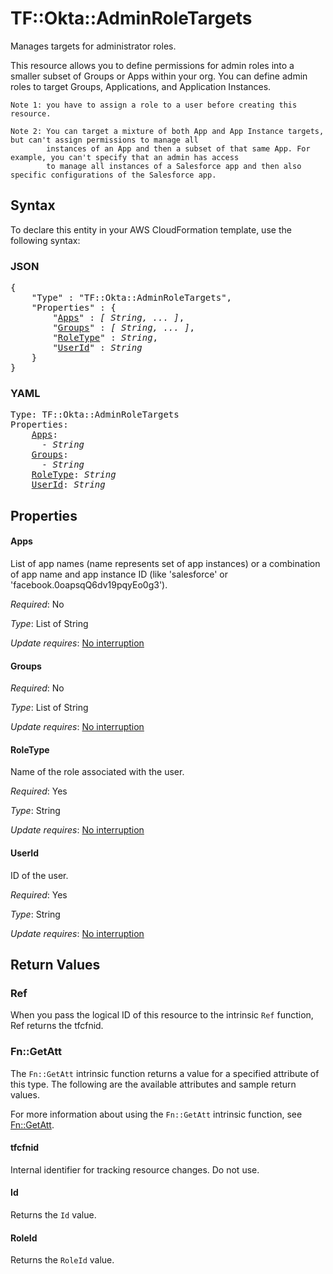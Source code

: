 # TF::Okta::AdminRoleTargets

Manages targets for administrator roles.

This resource allows you to define permissions for admin roles into a smaller subset of Groups or Apps within your org.
You can define admin roles to target Groups, Applications, and Application Instances.

```
Note 1: you have to assign a role to a user before creating this resource.

Note 2: You can target a mixture of both App and App Instance targets, but can't assign permissions to manage all 
        instances of an App and then a subset of that same App. For example, you can't specify that an admin has access 
        to manage all instances of a Salesforce app and then also specific configurations of the Salesforce app.
```

## Syntax

To declare this entity in your AWS CloudFormation template, use the following syntax:

### JSON

<pre>
{
    "Type" : "TF::Okta::AdminRoleTargets",
    "Properties" : {
        "<a href="#apps" title="Apps">Apps</a>" : <i>[ String, ... ]</i>,
        "<a href="#groups" title="Groups">Groups</a>" : <i>[ String, ... ]</i>,
        "<a href="#roletype" title="RoleType">RoleType</a>" : <i>String</i>,
        "<a href="#userid" title="UserId">UserId</a>" : <i>String</i>
    }
}
</pre>

### YAML

<pre>
Type: TF::Okta::AdminRoleTargets
Properties:
    <a href="#apps" title="Apps">Apps</a>: <i>
      - String</i>
    <a href="#groups" title="Groups">Groups</a>: <i>
      - String</i>
    <a href="#roletype" title="RoleType">RoleType</a>: <i>String</i>
    <a href="#userid" title="UserId">UserId</a>: <i>String</i>
</pre>

## Properties

#### Apps

List of app names (name represents set of app instances) or a combination of app name and app instance ID (like 'salesforce' or 'facebook.0oapsqQ6dv19pqyEo0g3').

_Required_: No

_Type_: List of String

_Update requires_: [No interruption](https://docs.aws.amazon.com/AWSCloudFormation/latest/UserGuide/using-cfn-updating-stacks-update-behaviors.html#update-no-interrupt)

#### Groups

_Required_: No

_Type_: List of String

_Update requires_: [No interruption](https://docs.aws.amazon.com/AWSCloudFormation/latest/UserGuide/using-cfn-updating-stacks-update-behaviors.html#update-no-interrupt)

#### RoleType

Name of the role associated with the user.

_Required_: Yes

_Type_: String

_Update requires_: [No interruption](https://docs.aws.amazon.com/AWSCloudFormation/latest/UserGuide/using-cfn-updating-stacks-update-behaviors.html#update-no-interrupt)

#### UserId

ID of the user.

_Required_: Yes

_Type_: String

_Update requires_: [No interruption](https://docs.aws.amazon.com/AWSCloudFormation/latest/UserGuide/using-cfn-updating-stacks-update-behaviors.html#update-no-interrupt)

## Return Values

### Ref

When you pass the logical ID of this resource to the intrinsic `Ref` function, Ref returns the tfcfnid.

### Fn::GetAtt

The `Fn::GetAtt` intrinsic function returns a value for a specified attribute of this type. The following are the available attributes and sample return values.

For more information about using the `Fn::GetAtt` intrinsic function, see [Fn::GetAtt](https://docs.aws.amazon.com/AWSCloudFormation/latest/UserGuide/intrinsic-function-reference-getatt.html).

#### tfcfnid

Internal identifier for tracking resource changes. Do not use.

#### Id

Returns the <code>Id</code> value.

#### RoleId

Returns the <code>RoleId</code> value.

